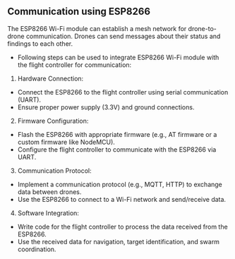 ## Communication using ESP8266
The ESP8266 Wi-Fi module can establish a mesh network for drone-to-drone communication. Drones can send messages about their status and findings to each other.
- Following steps can be used to integrate ESP8266 Wi-Fi module with the flight controller for communication:
1.	Hardware Connection:
-	Connect the ESP8266 to the flight controller using serial communication (UART).
-	Ensure proper power supply (3.3V) and ground connections.
2.	Firmware Configuration:
-	Flash the ESP8266 with appropriate firmware (e.g., AT firmware or a custom firmware like NodeMCU).
-	Configure the flight controller to communicate with the ESP8266 via UART.
3.	Communication Protocol:
-	Implement a communication protocol (e.g., MQTT, HTTP) to exchange data between drones.
-	Use the ESP8266 to connect to a Wi-Fi network and send/receive data.
4.	Software Integration:
-	Write code for the flight controller to process the data received from the ESP8266.
-	Use the received data for navigation, target identification, and swarm coordination.
